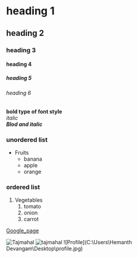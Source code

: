 # heading 1
## heading 2
### heading 3
#### heading 4
##### heading 5
###### heading 6

**bold type of font style**<br>
*italic*<br>
***Blod and italic***
### unordered list
* Fruits
  * banana
  * apple
  * orange
### ordered list 
1. Vegetables
    1. tomato
    2. onion
    3. carrot

[Google_page](https://www.google.com/)

![Tajmahal](https://tse3.mm.bing.net/th?id=OIP.fdbTsaBJiFwh4M5dI_e7OwHaG2&pid=Api&P=0&w=169&h=157)
![tajmahal](https://tse3.mm.bing.net/th?id=OIP.BW84uDfW4QK1JumZQyIhPAHaE8&pid=Api&P=0&w=235&h=158)
![Profile](C:\Users\Hemanth Devangam\Desktop\profile.jpg)
